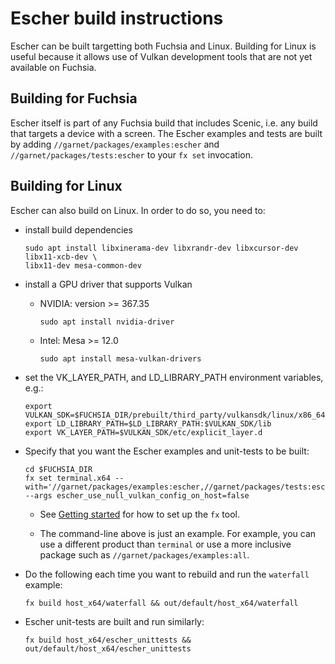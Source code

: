 # Escher build instructions

Escher can be built targetting both Fuchsia and Linux.  Building for Linux is useful because it allows use of Vulkan development tools that are not yet available on Fuchsia.

## Building for Fuchsia
Escher itself is part of any Fuchsia build that includes Scenic, i.e. any build that targets a device with a screen.  The Escher examples and tests are built by adding `//garnet/packages/examples:escher` and `//garnet/packages/tests:escher` to your `fx set` invocation.

## Building for Linux
Escher can also build on Linux.  In order to do so, you need to:

  * install build dependencies
    ```
    sudo apt install libxinerama-dev libxrandr-dev libxcursor-dev libx11-xcb-dev \
    libx11-dev mesa-common-dev
    ```

  * install a GPU driver that supports Vulkan

    * NVIDIA: version >= 367.35
      ```
      sudo apt install nvidia-driver
      ```

    * Intel: Mesa >= 12.0
      ```
      sudo apt install mesa-vulkan-drivers
      ```

  * set the VK_LAYER_PATH, and LD_LIBRARY_PATH environment variables, e.g.:
    ```
    export VULKAN_SDK=$FUCHSIA_DIR/prebuilt/third_party/vulkansdk/linux/x86_64
    export LD_LIBRARY_PATH=$LD_LIBRARY_PATH:$VULKAN_SDK/lib
    export VK_LAYER_PATH=$VULKAN_SDK/etc/explicit_layer.d
    ```

  * Specify that you want the Escher examples and unit-tests to be built:
    ```
    cd $FUCHSIA_DIR
    fx set terminal.x64 --with='//garnet/packages/examples:escher,//garnet/packages/tests:escher' --args escher_use_null_vulkan_config_on_host=false
    ```

    * See [Getting started](/docs/getting_started.md) for how to set up the `fx` tool.

    * The command-line above is just an example.  For example, you can use a different product than `terminal` or use a more inclusive package such as `//garnet/packages/examples:all`.

  * Do the following each time you want to rebuild and run the `waterfall` example:
    ```
    fx build host_x64/waterfall && out/default/host_x64/waterfall
    ```

  * Escher unit-tests are built and run similarly:
    ```
    fx build host_x64/escher_unittests && out/default/host_x64/escher_unittests
    ```
